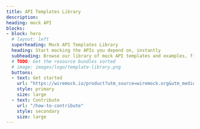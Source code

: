 ```yaml
---
title: API Templates Library
description: 
heading: mock API
blocks:
- block: hero
  # layout: left
  superheading: Mock API Templates Library
  heading: Start mocking the APIs you depend on, instantly
  subheading: Browse our library of mock API templates and examples, find the API that you need, and get a running mock in seconds - on your local machine or in the cloud.
  # TODO: Get the resource bundles sorted
  # image: images/logo/template-library.png
  buttons:
  - text: Get started
    url: "https://wiremock.io/product?utm_source=wiremock.org&utm_medium=masthead&utm_campaign=homepage_2022_baseline"
    style: primary
    size: large
  - text: Contribute
    url: "/how-to-contribute"
    style: secondary
    size: large
---
```


